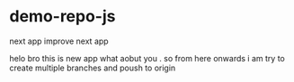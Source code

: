 # demo-repo-js
next app
improve next app

helo bro this is new app what aobut you .
so from here onwards i am try to create multiple branches and poush to origin
